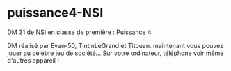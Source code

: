 # puissance4-NSI
DM 31 de NSI en classe de première : Puissance 4

DM réalisé par Evan-50, TintinLeGrand et Titouan.
maintenant vous pouvez jouer au célèbre jeu de société... Sur votre ordinateur, téléphone voir même d'autres appareil !
